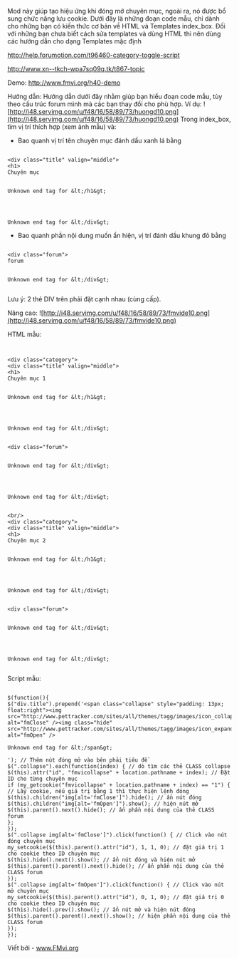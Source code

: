 Mod này giúp tạo hiệu ứng khi đóng mở chuyên mục, ngoài ra, nó được bổ sung chức năng lưu cookie. Dưới đây là những đoạn code mẫu, chỉ dành cho những bạn có kiến thức cơ bản về HTML và Templates index\_box.
Đối với những bạn chưa biết cách sửa templates và dùng HTML thì nên dùng các hướng dẫn cho dạng Templates mặc định

http://help.forumotion.com/t96460-category-toggle-script

http://www.xn--tkch-wpa7sq09q.tk/t867-topic

Demo:          http://www.fmvi.org/h40-demo


Hướng dẫn: Hướng dẫn dưới đây nhằm giúp bạn hiểu đoạn code mẫu, tùy theo cấu trúc forum mình mà các bạn thay đổi cho phù hợp.
Ví dụ: ![http://i48.servimg.com/u/f48/16/58/89/73/huongd10.png](http://i48.servimg.com/u/f48/16/58/89/73/huongd10.png)
Trong index\_box, tìm vị trí thích hợp (xem ảnh mẫu) và:
+ Bao quanh vị trí tên chuyên mục đánh dấu xanh lá bằng
```

<div class="title" valign="middle">
<h1>
Chuyên mục


Unknown end tag for &lt;/h1&gt;




Unknown end tag for &lt;/div&gt;

```

+ Bao quanh phần nội dung muốn ẩn hiện, vị trí đánh dấu khung đỏ bằng
```

<div class="forum">
forum


Unknown end tag for &lt;/div&gt;


```

Lưu ý: 2 thẻ DIV trên phải đặt cạnh nhau (cùng cấp).

Nâng cao: ![http://i48.servimg.com/u/f48/16/58/89/73/fmvide10.png](http://i48.servimg.com/u/f48/16/58/89/73/fmvide10.png)

HTML mẫu:

```


<div class="category">
<div class="title" valign="middle">
<h1>
Chuyên mục 1


Unknown end tag for &lt;/h1&gt;




Unknown end tag for &lt;/div&gt;


<div class="forum">


Unknown end tag for &lt;/div&gt;




Unknown end tag for &lt;/div&gt;


<br/>
<div class="category">
<div class="title" valign="middle">
<h1>
Chuyên mục 2


Unknown end tag for &lt;/h1&gt;




Unknown end tag for &lt;/div&gt;


<div class="forum">


Unknown end tag for &lt;/div&gt;




Unknown end tag for &lt;/div&gt;


```

Script mẫu:

```

$(function(){
$("div.title").prepend('<span class="collapse" style="padding: 13px; float:right"><img src="http://www.pettracker.com/sites/all/themes/tagg/images/icon_collapse.gif" alt="fmClose" /><img class="hide" src="http://www.pettracker.com/sites/all/themes/tagg/images/icon_expand.gif" alt="fmOpen" />

Unknown end tag for &lt;/span&gt;

'); // Thêm nút đóng mở vào bên phải tiêu đề
$(".collapse").each(function(index) { // dò tìm các thẻ CLASS collapse
$(this).attr("id", "fmvicollapse" + location.pathname + index); // Đặt ID cho từng chuyên mục
if (my_getcookie("fmvicollapse" + location.pathname + index) == "1") { // Lấy cookie, nếu giá trị bằng 1 thì thực hiện lệnh đóng
$(this).children("img[alt='fmClose']").hide(); // ẩn nút đóng
$(this).children("img[alt='fmOpen']").show(); // hiện nút mở
$(this).parent().next().hide(); // ẩn phần nội dung của thẻ CLASS forum
};
});
$(".collapse img[alt='fmClose']").click(function() { // Click vào nút đóng chuyên mục
my_setcookie($(this).parent().attr("id"), 1, 1, 0); // đặt giá trị 1 cho cookie theo ID chuyên mục
$(this).hide().next().show(); // ẩn nút đóng và hiện nút mở
$(this).parent().parent().next().hide(); // ẩn phần nội dung của thẻ CLASS forum
});
$(".collapse img[alt='fmOpen']").click(function() { // Click vào nút mở chuyên mục
my_setcookie($(this).parent().attr("id"), 0, 1, 0); // đặt giá trị 0 cho cookie theo ID chuyên mục
$(this).hide().prev().show(); // ẩn nút mở và hiện nút đóng
$(this).parent().parent().next().show(); // hiện phần nội dung của thẻ CLASS forum
});
});
```

Viết bởi - www.FMvi.org